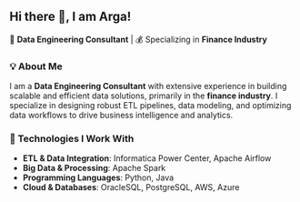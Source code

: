## Hi there 👋, I am Arga!

🚀 **Data Engineering Consultant** | 💰 Specializing in **Finance Industry**

### 💡 About Me
I am a **Data Engineering Consultant** with extensive experience in building scalable and efficient data solutions, primarily in the **finance industry**. I specialize in designing robust ETL pipelines, data modeling, and optimizing data workflows to drive business intelligence and analytics.

### 🔧 Technologies I Work With
- **ETL & Data Integration**: Informatica Power Center, Apache Airflow
- **Big Data & Processing**: Apache Spark
- **Programming Languages**: Python, Java
- **Cloud & Databases**: OracleSQL, PostgreSQL, AWS, Azure
